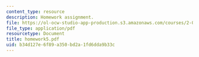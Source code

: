 ```yaml
---
content_type: resource
description: Homework assignment.
file: https://ol-ocw-studio-app-production.s3.amazonaws.com/courses/2-081j-plates-and-shells-spring-2007/b34d127e6f89a350bd2a1fd6dda9b33c_homework5.pdf
file_type: application/pdf
resourcetype: Document
title: homework5.pdf
uid: b34d127e-6f89-a350-bd2a-1fd6dda9b33c
---
```


